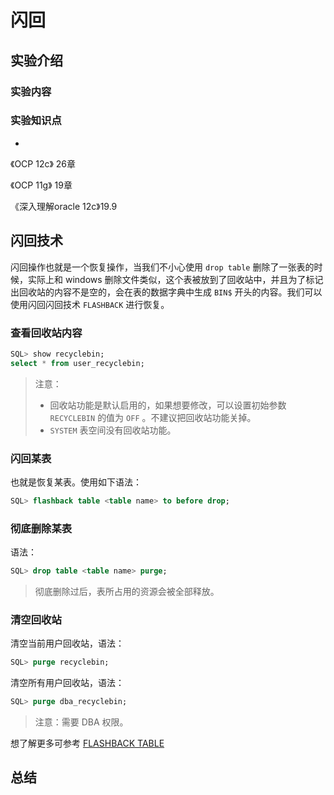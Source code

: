 # 闪回

## 实验介绍

### 实验内容



### 实验知识点

+ ​


《OCP 12c》 26章

《OCP 11g》 19章

《深入理解oracle 12c》19.9



## 闪回技术

闪回操作也就是一个恢复操作，当我们不小心使用 `drop table` 删除了一张表的时候，实际上和 windows 删除文件类似，这个表被放到了回收站中，并且为了标记出回收站的内容不是空的，会在表的数据字典中生成 `BIN$` 开头的内容。我们可以使用闪回闪回技术 `FLASHBACK` 进行恢复。

### 查看回收站内容

```sql
SQL> show recyclebin;
select * from user_recyclebin;
```

> 注意：
>
> - 回收站功能是默认启用的，如果想要修改，可以设置初始参数 `RECYCLEBIN` 的值为 `OFF` 。不建议把回收站功能关掉。
> - `SYSTEM` 表空间没有回收站功能。

### 闪回某表

也就是恢复某表。使用如下语法：

```sql
SQL> flashback table <table name> to before drop;
```

### 彻底删除某表

语法：

```sql
SQL> drop table <table name> purge;
```

> 彻底删除过后，表所占用的资源会被全部释放。

### 清空回收站

清空当前用户回收站，语法：

```sql
SQL> purge recyclebin;
```

清空所有用户回收站，语法：

```sql
SQL> purge dba_recyclebin;
```

> 注意：需要 DBA 权限。

想了解更多可参考 [FLASHBACK TABLE](https://docs.oracle.com/en/database/oracle/oracle-database/12.2/sqlrf/FLASHBACK-TABLE.html#GUID-FA9AF2FD-2DAD-4387-9E62-14AFC26EA85C)


## 总结


